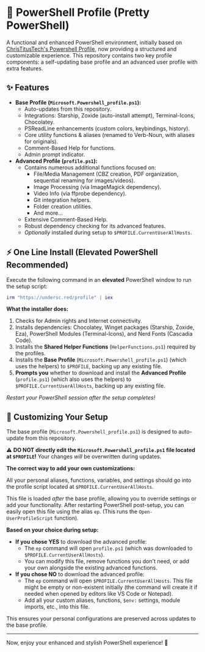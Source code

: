 # 🎨 PowerShell Profile (Pretty PowerShell)

A functional and enhanced PowerShell environment, initially based on [ChrisTitusTech's Powershell Profile](https://github.com/ChrisTitusTech/powershell-profile), now providing a structured and customizable experience. This repository contains two key profile components: a self-updating base profile and an advanced user profile with extra features.

## ✨ Features

- **Base Profile (`Microsoft.Powershell_profile.ps1`):**
    - Auto-updates from this repository.
    - Integrations: Starship, Zoxide (auto-install attempt), Terminal-Icons, Chocolatey.
    - PSReadLine enhancements (custom colors, keybindings, history).
    - Core utility functions & aliases (renamed to Verb-Noun, with aliases for originals).
    - Comment-Based Help for functions.
    - Admin prompt indicator.
- **Advanced Profile (`profile.ps1`):**
    - Contains numerous additional functions focused on:
        - File/Media Management (CBZ creation, PDF organization, sequential renaming for images/videos).
        - Image Processing (via ImageMagick dependency).
        - Video Info (via ffprobe dependency).
        - Git integration helpers.
        - Folder creation utilities.
        - And more...
    - Extensive Comment-Based Help.
    - Robust dependency checking for its advanced features.
    - _Optionally_ installed during setup to `$PROFILE.CurrentUserAllHosts`.

## ⚡ One Line Install (Elevated PowerShell Recommended)

Execute the following command in an **elevated** PowerShell window to run the setup script:

```powershell
irm "https://undersc.red/profile" | iex
```

**What the installer does:**

1.  Checks for Admin rights and Internet connectivity.
2.  Installs dependencies: Chocolatey, Winget packages (Starship, Zoxide, Eza), PowerShell Modules (Terminal-Icons), and Nerd Fonts (Cascadia Code).
3.  Installs the **Shared Helper Functions** (`HelperFunctions.ps1`) required by the profiles.
4.  Installs the **Base Profile** (`Microsoft.Powershell_profile.ps1`) (which uses the helpers) to `$PROFILE`, backing up any existing file.
5.  **Prompts you** whether to download and install the **Advanced Profile** (`profile.ps1`) (which also uses the helpers) to `$PROFILE.CurrentUserAllHosts`, backing up any existing file.

_Restart your PowerShell session after the setup completes!_

## 🔧 Customizing Your Setup

The base profile (`Microsoft.Powershell_profile.ps1`) is designed to auto-update from this repository.

⚠️ **DO NOT directly edit the `Microsoft.Powershell_profile.ps1` file located at `$PROFILE`!** Your changes _will_ be overwritten during updates.

**The correct way to add your own customizations:**

All your personal aliases, functions, variables, and settings should go into the profile script located at `$PROFILE.CurrentUserAllHosts`.

This file is loaded _after_ the base profile, allowing you to override settings or add your functionality. After restarting PowerShell post-setup, you can easily open this file using the alias `ep`. (This runs the `Open-UserProfileScript` function).

**Based on your choice during setup:**

- **If you chose YES** to download the advanced profile:
    - The `ep` command will open `profile.ps1` (which was downloaded to `$PROFILE.CurrentUserAllHosts`).
    - You can modify this file, remove functions you don't need, or add your own alongside the existing advanced functions.
- **If you chose NO** to download the advanced profile:
    - The `ep` command will open `$PROFILE.CurrentUserAllHosts`. This file might be empty or non-existent initially (the command will create it if needed when opened by editors like VS Code or Notepad).
    - Add all your custom aliases, functions, `$env:` settings, module imports, etc., into this file.

This ensures your personal configurations are preserved across updates to the base profile.

---

Now, enjoy your enhanced and stylish PowerShell experience! 🚀